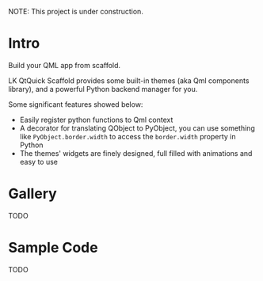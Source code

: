 NOTE: This project is under construction.

# Intro

Build your QML app from scaffold.

LK QtQuick Scaffold provides some built-in themes (aka Qml components library), and a powerful Python backend manager for you.

Some significant features showed below:

- Easily register python functions to Qml context
- A decorator for translating QObject to PyObject, you can use something like `PyObject.border.width` to access the `border.width` property in Python
- The themes' widgets are finely designed, full filled with animations and easy to use

# Gallery

TODO

# Sample Code

TODO
